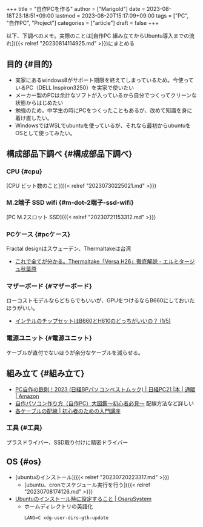 +++
title = "自作PCを作る"
author = ["Marigold"]
date = 2023-08-18T23:18:51+09:00
lastmod = 2023-08-20T15:17:09+09:00
tags = ["PC", "自作PC", "Project"]
categories = ["article"]
draft = false
+++

以下、下調べのメモ。実際のことは[自作PC 組み立てからUbuntu導入までの流れ]({{< relref "20230814114925.md" >}})にまとめる


## 目的 {#目的}

-   実家にあるwindows8がサポート期限を終えてしまっているため。今使っているPC（DELL Inspiron3250）を実家で使いたい
-   メーカー製のPCは余計なソフトが入っているから自分でつくってクリーンな状態からはじめたい
-   勉強のため。中学生の時にPCをつくったこともあるが、改めて知識を身に着け直したい。
-   WindowsではWSLでubuntuを使っているが、それなら最初からubuntuをOSとして使ってみたい。


## 構成部品下調べ {#構成部品下調べ}


### CPU {#cpu}

[CPU ビット数のこと]({{< relref "20230730225021.md" >}})


### M.2端子 SSD wifi {#m-dot-2端子-ssd-wifi}

[PC M.2スロット SSD]({{< relref "20230721153312.md" >}})


### PCケース {#pcケース}

Fractal designはスウェーデン、Thermaltakeは台湾

-   [これで全てが分かる。Thermaltake「Versa H26」徹底解説 - エルミタージュ秋葉原](https://www.gdm.or.jp/review/2017/1205/241809)


### マザーボード {#マザーボード}

ローコストモデルならどちらでもいいが、GPUをつけるならB660にしておいたほうがいい。

-   [インテルのチップセットはB660とH610のどっちがいいの？ (1/5)](https://ascii.jp/elem/000/004/089/4089851/)


### 電源ユニット {#電源ユニット}

ケーブルが直付でないほうが余分なケーブルを減らせる。


## 組み立て {#組み立て}

-   [PC自作の鉄則！2023 (日経BPパソコンベストムック) | 日経PC21 |本 | 通販 | Amazon](https://www.amazon.co.jp/PC%E8%87%AA%E4%BD%9C%E3%81%AE%E9%89%84%E5%89%87%EF%BC%812023-%E6%97%A5%E7%B5%8CBP%E3%83%91%E3%82%BD%E3%82%B3%E3%83%B3%E3%83%99%E3%82%B9%E3%83%88%E3%83%A0%E3%83%83%E3%82%AF-%E6%97%A5%E7%B5%8CPC21/dp/4296201085)
-   [自作パソコン作り方（自作PC）大図鑑～初心者必見～](https://jisaku-pc.net/build) 配線方法など詳しい
-   [各ケーブルの配線 | 初心者のための入門講座](https://jisaku-pc.net/build/cable_setup.html)


### 工具 {#工具}

プラスドライバー、SSD取り付けに精密ドライバー


## OS {#os}

-   [ubuntuのインストール]({{< relref "20230720223317.md" >}})
    -   [ubuntu、cronでスケジュール実行を行う]({{< relref "20230708174126.md" >}})
-   [Ubuntuのインストール時に設定すること | OsaruSystem](https://www.osarusystem.com/misc/ubuntu_setup_001.html)
    -   ホームディレクトリの英語化
        ```shell
        LANG=C xdg-user-dirs-gtk-update
        ```
